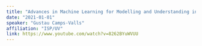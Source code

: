 ```yaml
---
title: "Advances in Machine Learning for Modelling and Understanding in Earth Sciences. Distinguished Lecture IEEE GRSS Italy"
date: "2021-01-01"
speaker: "Gustau Camps-Valls"
affiliation: "ISP/UV"
link: https://www.youtube.com/watch?v=8262BYuWVUU
---
```

